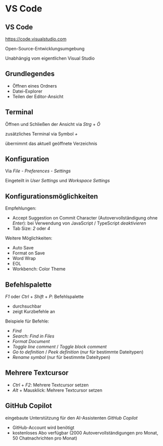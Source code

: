 # VS Code

## VS Code

https://code.visualstudio.com

Open-Source-Entwicklungsumgebung

Unabhängig vom eigentlichen Visual Studio

## Grundlegendes

- Öffnen eines Ordners
- Datei-Explorer
- Teilen der Editor-Ansicht

## Terminal

Öffnen und Schließen der Ansicht via _Strg_ + _Ö_

zusätzliches Terminal via Symbol _+_

übernimmt das aktuell geöffnete Verzeichnis

## Konfiguration

Via _File - Preferences - Settings_

Eingeteilt in _User Settings_ und _Workspace Settings_

## Konfigurationsmöglichkeiten

Empfehlungen:

- Accept Suggestion on Commit Character (Autovervollständigung ohne _Enter_): bei Verwendung von JavaScript / TypeScript _deaktivieren_
- Tab Size: _2_ oder _4_

Weitere Möglichkeiten:

- Auto Save
- Format on Save
- Word Wrap
- EOL
- Workbench: Color Theme

## Befehlspalette

_F1_ oder _Ctrl_ + _Shift_ + _P_: Befehlspalette

- durchsuchbar
- zeigt Kurzbefehle an

Beispiele für Befehle:

- _Find_
- _Search: Find in Files_
- _Format Document_
- _Toggle line comment_ / _Toggle block comment_
- _Go to definition_ / _Peek definition_ (nur für bestimmte Dateitypen)
- _Rename symbol_ (nur für bestimmte Dateitypen)

## Mehrere Textcursor

- _Ctrl_ + _F2_: Mehrere Textcursor setzen
- _Alt_ + Mausklick: Mehrere Textcursor setzen

## GitHub Copilot

eingebaute Unterstützung für den AI-Assistenten _GitHub Copilot_

- GitHub-Account wird benötigt
- kostenloses Abo verfügbar (2000 Autovervollständigungen pro Monat, 50 Chatnachrichten pro Monat)
